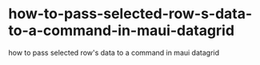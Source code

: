 # how-to-pass-selected-row-s-data-to-a-command-in-maui-datagrid
how to pass selected row's data to a command in maui datagrid
